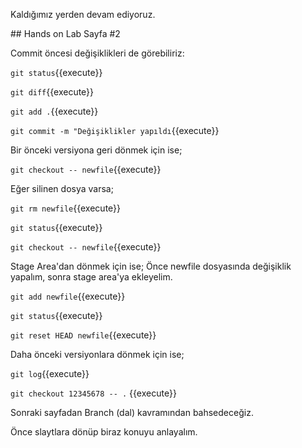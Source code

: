 Kaldığımız yerden devam ediyoruz.

## Hands on Lab Sayfa #2

Commit öncesi değişiklikleri de görebiliriz: 

`git status`{{execute}}

`git diff`{{execute}}

`git add .`{{execute}}

`git commit -m "Değişiklikler yapıldı`{{execute}}

Bir önceki versiyona geri dönmek için ise;

`git checkout -- newfile`{{execute}}

Eğer silinen dosya varsa;

`git rm newfile`{{execute}}

`git status`{{execute}}

`git checkout -- newfile`{{execute}}

Stage Area'dan dönmek için ise; 
Önce newfile dosyasında değişiklik yapalım, sonra stage area'ya ekleyelim.

`git add newfile`{{execute}}

`git status`{{execute}}

`git reset HEAD newfile`{{execute}}

Daha önceki versiyonlara dönmek için ise;

`git log`{{execute}}

`git checkout 12345678 -- .` {{execute}}

Sonraki sayfadan Branch (dal) kavramından bahsedeceğiz. 

Önce slaytlara dönüp biraz konuyu anlayalım.
